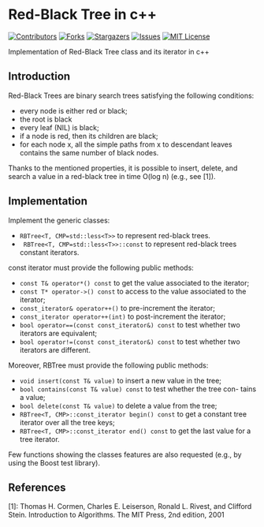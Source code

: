 # Red-Black Tree in c++
<!-- PROJECT SHIELDS -->
<!--
*** I'm using markdown "reference style" links for readability.
*** Reference links are enclosed in brackets [ ] instead of parentheses ( ).
*** See the bottom of this document for the declaration of the reference variables
*** for contributors-url, forks-url, etc. This is an optional, concise syntax you may use.
*** https://www.markdownguide.org/basic-syntax/#reference-style-links
-->
[![Contributors][contributors-shield]][contributors-url]
[![Forks][forks-shield]][forks-url]
[![Stargazers][stars-shield]][stars-url]
[![Issues][issues-shield]][issues-url]
[![MIT License][license-shield]][license-url]

Implementation of Red-Black Tree class and its iterator in c++

## Introduction
Red-Black Trees are binary search trees satisfying the following conditions:
- every node is either red or black;
- the root is black
- every leaf (NIL) is black;
- if a node is red, then its children are black;
- for each node x, all the simple paths from x to descendant leaves contains the same number of black nodes.

Thanks to the mentioned properties, it is possible to insert, delete, and
search a value in a red-black tree in time O(log n) (e.g., see [1]).

## Implementation

Implement the generic classes:
- `RBTree<T, CMP=std::less<T>>` to represent red-black trees.
- ` RBTree<T, CMP=std::less<T>>::const` to represent red-black trees constant iterators.

const iterator must provide the following public methods:
- `const T& operator*() const` to get the value associated to the iterator;
- `const T* operator->() const` to access to the value associated to the iterator;
- `const_iterator& operator++()` to pre-increment the iterator;
- `const_iterator operator++(int)` to post-increment the iterator;
- `bool operator==(const const_iterator&) const` to test whether two iterators are equivalent;
- `bool operator!=(const const_iterator&) const` to test whether two iterators are different.

Moreover, RBTree must provide the following public methods:
- `void insert(const T& value)` to insert a new value in the tree;
- `bool contains(const T& value) const` to test whether the tree con- tains a value;
- `bool delete(const T& value)` to delete a value from the tree;
- `RBTree<T, CMP>::const_iterator begin() const` to get a constant tree iterator over all the tree keys;
- `RBTree<T, CMP>::const_iterator end() const` to get the last value for a tree iterator. 

Few functions showing the classes features are also requested (e.g., by using the Boost test library).

## References
[1]: Thomas H. Cormen, Charles E. Leiserson, Ronald L. Rivest, and Clifford Stein. Introduction to Algorithms. The MIT Press, 2nd edition, 2001

<!-- MARKDOWN LINKS & IMAGES -->

[contributors-shield]: https://img.shields.io/github/contributors/valinsogna/c-_rbt_project.svg?style=for-the-badge

[contributors-url]: https://github.com/valinsogna/c-_rbt_project/graphs/contributors

[forks-shield]: https://img.shields.io/github/forks/valinsogna/c-_rbt_project.svg?style=for-the-badge

[forks-url]: https://github.com/valinsogna/c-_rbt_project/network/members

[stars-shield]: https://img.shields.io/github/stars/valinsogna/c-_rbt_project.svg?style=for-the-badge

[stars-url]: https://github.com/valinsogna/c-_rbt_project/stargazers

[issues-shield]: https://img.shields.io/github/issues/valinsogna/c-_rbt_project.svg?style=for-the-badge

[issues-url]: https://github.com/valinsogna/c-_rbt_project/issues

[license-shield]: https://img.shields.io/github/license/valinsogna/c-_rbt_project.svg?style=for-the-badge

[license-url]: https://github.com/valinsogna/c-_rbt_project/blob/main/LICENSE